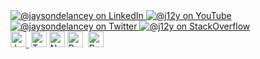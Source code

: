 
<!-- Badges for Social Profiles -->
<div id="social">
  <a href="https://www.linkedin.com/in/jaysondelancey/">
    <img src="https://img.shields.io/badge/LinkedIn-blue?style=for-the-badge&logo=linkedin&logoColor=white" alt="@jaysondelancey on LinkedIn"/>
  </a>
  <a href="https://youtube.com/@j12y">
    <img src="https://img.shields.io/badge/YouTube-red?style=for-the-badge&logo=youtube&logoColor=white" alt="@j12y on YouTube"/>
  </a>
  <a href="https://twitter.com/jaysondelancey">
    <img src="https://img.shields.io/badge/Twitter-blue?style=for-the-badge&logo=twitter&logoColor=white" alt="@jaysondelancey on Twitter"/>
  </a>
  <a href="https://meta.stackoverflow.com/users/2233231/j12y">
    <img src="https://img.shields.io/badge/StackOverflow-orange?style=for-the-badge&logo=stackoverflow&logoColor=white" alt="@j12y on StackOverflow"/>
  </a>
</div>


<div id="stack">
  <a href="https://github.com/j12y?tab=repositories&q=&type=&language=javascript&sort=">
     <img src="https://img.shields.io/badge/JavaScript-000000?logo=javascript&logoColor=F7DF1E" alt="JavaScript" title="JavaScript" height="25" />
  </a>&nbsp;<img src="https://img.shields.io/badge/TypeScript-000000?logo=typescript&logoColor=3178C6" alt="TypeScript" title="TypeScript" height="25" />&nbsp;<img src="https://img.shields.io/badge/Node.js-000000?logo=node.js&logoColor=339933" alt="Node.js" title="Node.js" height="25" />&nbsp;<img src="https://img.shields.io/badge/React Native-000000?logo=react&logoColor=61DAFB" alt="React Native" title="React Native" height="25" />&nbsp;
  <a href="https://github.com/j12y?tab=repositories&q=&type=&language=python&sort=">
      <img src="https://img.shields.io/badge/Python-000000?logo=python&logoColor=4B8BBE" alt="Python" title="Python" height="25" />
  </a>
</div>



<!--
**j12y/j12y** is a ✨ _special_ ✨ repository because its `README.md` (this file) appears on your GitHub profile.

Here are some ideas to get you started:

- 🔭 I’m currently working on ...
- 🌱 I’m currently learning ...
- 👯 I’m looking to collaborate on ...
- 🤔 I’m looking for help with ...
- 💬 Ask me about ...
- 📫 How to reach me: ...
- 😄 Pronouns: ...
- ⚡ Fun fact: ...
-->
